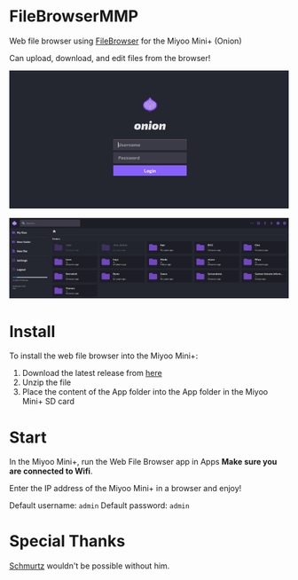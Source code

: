 # FileBrowserMMP

Web file browser using [FileBrowser](https://github.com/filebrowser/filebrowser) for the Miyoo Mini+ (Onion)

Can upload, download, and edit files from the browser!

![login](imgs/login.png)

![homepage](imgs/homepage.png)

# Install 

To install the web file browser into the Miyoo Mini+:
1. Download the latest release from [here](https://github.com/sa3eedDev/FileBrowserMMP/releases)
2. Unzip the file
3. Place the content of the App folder into the App folder in the Miyoo Mini+ SD card

# Start

In the Miyoo Mini+, run the Web File Browser app in Apps **Make sure you are connected to Wifi**. 

Enter the IP address of the Miyoo Mini+ in a browser and enjoy!

Default username: `admin`
Default password: `admin`

# Special Thanks

[Schmurtz](https://github.com/schmurtzm) wouldn't be possible without him.
